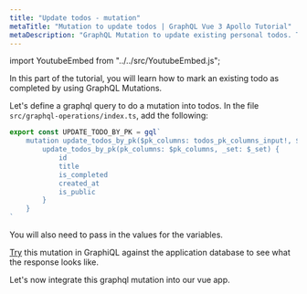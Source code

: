 ```yaml
---
title: "Update todos - mutation"
metaTitle: "Mutation to update todos | GraphQL Vue 3 Apollo Tutorial"
metaDescription: "GraphQL Mutation to update existing personal todos. Try the mutation in GraphiQL, passing the Authorization token to mark a todo as completed"
---
```


import YoutubeEmbed from "../../src/YoutubeEmbed.js";

<YoutubeEmbed link="https://www.youtube.com/embed/JsW81LKWyE8" />

In this part of the tutorial, you will learn how to mark an existing todo as completed by using GraphQL Mutations.

Let's define a graphql query to do a mutation into todos. In the file `src/graphql-operations/index.ts`, add the following:

```ts
export const UPDATE_TODO_BY_PK = gql`
    mutation update_todos_by_pk($pk_columns: todos_pk_columns_input!, $_set: todos_set_input!) {
        update_todos_by_pk(pk_columns: $pk_columns, _set: $_set) {
            id
            title
            is_completed
            created_at
            is_public
        }
    }
`
```

You will also need to pass in the values for the variables.

[Try](https://hasura.io/learn/graphql/graphiql) this mutation in GraphiQL against the application database to see what the response looks like.

Let's now integrate this graphql mutation into our vue app.
